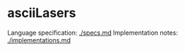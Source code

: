 # asciiLasers

Language specification: [./specs.md](specs.md)
Implementation notes: [./implementations.md](implementations.md)
